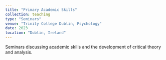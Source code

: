 ```yaml
---
title: "Primary Academic Skills"
collection: teaching
type: "Seminars"
venue: "Trinity College Dublin, Psychology"
date: 2023
location: "Dublin, Ireland"
---
```


Seminars discussing academic skills and the development of critical theory and analysis. 
